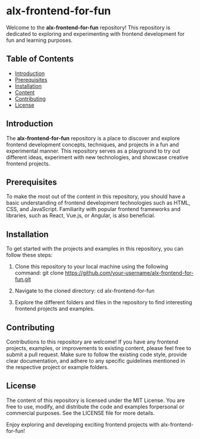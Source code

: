 # alx-frontend-for-fun

Welcome to the **alx-frontend-for-fun** repository! This repository is dedicated to exploring and experimenting with frontend development for fun and learning purposes.

## Table of Contents

- [Introduction](#introduction)
- [Prerequisites](#prerequisites)
- [Installation](#installation)
- [Content](#content)
- [Contributing](#contributing)
- [License](#license)

## Introduction

The **alx-frontend-for-fun** repository is a place to discover and explore frontend development concepts, techniques, and projects in a fun and experimental manner. This repository serves as a playground to try out different ideas, experiment with new technologies, and showcase creative frontend projects.

## Prerequisites

To make the most out of the content in this repository, you should have a basic understanding of frontend development technologies such as HTML, CSS, and JavaScript. Familiarity with popular frontend frameworks and libraries, such as React, Vue.js, or Angular, is also beneficial.

## Installation

To get started with the projects and examples in this repository, you can follow these steps:

1. Clone this repository to your local machine using the following command:
   git clone https://github.com/your-username/alx-frontend-for-fun.git

2. Navigate to the cloned directory:
    cd alx-frontend-for-fun

3. Explore the different folders and files in the repository to find interesting frontend projects and examples.

## Contributing
Contributions to this repository are welcome! If you have any frontend projects, examples, or improvements to existing content, please feel free to submit a pull request. Make sure to follow the existing code style, provide clear documentation, and adhere to any
specific guidelines mentioned in the respective project or example folders.

## License
The content of this repository is licensed under the MIT License. You are free to use, modify, and distribute the code and examples forpersonal or commercial purposes. See the LICENSE file for more details.

Enjoy exploring and developing exciting frontend projects with alx-frontend-for-fun! 
